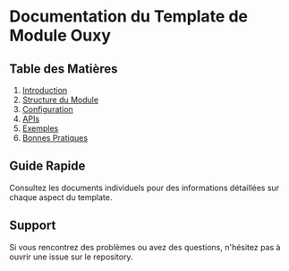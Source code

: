 # Documentation du Template de Module Ouxy

## Table des Matières

1. [Introduction](01-introduction.md)
2. [Structure du Module](02-structure.md)
3. [Configuration](03-configuration.md)
4. [APIs](04-apis.md)
5. [Exemples](05-examples.md)
6. [Bonnes Pratiques](06-best-practices.md)

## Guide Rapide

Consultez les documents individuels pour des informations détaillées sur chaque aspect du template.

## Support

Si vous rencontrez des problèmes ou avez des questions, n'hésitez pas à ouvrir une issue sur le repository.